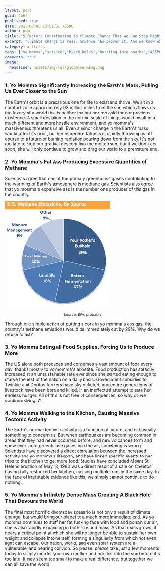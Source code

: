 ```yaml
---
layout: post
guid: 4b6ff
published: true
date: 2015-03-05 13:01:01 -0500
author: pope
title: "5 Factors Contributing to Climate Change That We Can Stop Right Now"
excerpt: "Climate change is real. Science has proven it. And we know exactly how to make a huge difference, right now. We need to kill your mother and launch her into the sun."
category: Articles
tags: ["yo momma","science","black holes","bursting into snacks","ASSPOCALYPSE 2014","gaseous anomalies"]
comments: true 
image:
  headliner: assets/img/lol/globalwarming.png
---
```


### 1\. Yo Momma Significantly Increasing the Earth's Mass, Pulling Us Ever Closer to the Sun

The Earth's orbit is a precarious one for life to exist and thrive. We sit in a comfort zone approximately 93 million miles from the sun which allows us the luxury of a world that is neither too hot nor too cold for our precious existence. A small deviation in the cosmic scale of things would result in a much different and more hostile environment, and yo momma's massiveness threatens us all. Even a minor change in the Earth's mass would affect its orbit, but her incredible fatness is rapidly throwing us off course to a future of burning radiation pouring down from the sky. It's not too late to stop our gradual descent into the molten sun, but if we don't act soon, she will only continue to grow and drag our world to a premature end.

### 2\. Yo Momma's Fat Ass Producing Excessive Quantities of Methane

Scientists agree that one of the primary greenhouse gases contributing to the warming of Earth's atmosphere is methane gas. Scientists also agree that yo momma's expansive ass is the number one producer of this gas in the country.

![yomommagraph](/assets/img/lol/yomommagraph.png "Alternate title: Uses For Muh Diiiiiick")

<p style="text-align:center;"><small>Source: EPA, probably</small></p>

Through one simple action of putting a cork in yo momma's ass gas, the country's methane emissions would be immediately cut by 29%. Why do we refuse to act?

### 3\. Yo Momma Eating all Food Supplies, Forcing Us to Produce More

The US alone both produces and consumes a vast amount of food every day, thanks mostly to yo momma's appetite. Food production has steadily increased at an unsustainable rate ever since she started eating enough to starve the rest of the nation on a daily basis. Government subsidies to Twinkie and Doritos farmers have skyrocketed, and entire generations of livestock have been born and killed, in an ineffectual attempt to sate her endless hunger. All of this is not free of consequences, so why do we continue doing it?

### 4\. Yo Momma Walking to the Kitchen, Causing Massive Tectonic Activity

The Earth's normal tectonic activity is a function of nature, and not usually something to concern us. But when earthquakes are becoming common in areas that they had never occurred before, and new volcanoes form and spew ever more greenhouse gases into the air, something is wrong. Scientists have discovered a direct correlation between the increased activity and yo momma's lifespan, and have linked specific events to her trips to the kitchen to get more food. Studies have concluded Mount St. Helens eruption of May 18, 1980 was a direct result of a sale on Cheetos having fully restocked her kitchen, causing multiple trips in the same day. In the face of irrefutable evidence like this, we simply cannot continue to do nothing.

### 5\. Yo Momma's Infinitely Dense Mass Creating A Black Hole That Devours the World

The final most horrific doomsday scenario is not only a result of climate change, but would bring our planet to a much more immediate end. As yo momma continues to stuff her fat fucking face with food and poison our air, she is also rapidly expanding in both size and mass. As that mass grows, it nears a critical point at which she will no longer be able to sustain her own weight and collapse into herself, forming a singularity from which not even light can escape. Our nation, world, and even solar system are all vulnerable, and nearing oblivion. So please, _please_ take just a few moments today to simply murder your own mother and hurl her into the sun before it's too late. It may seem too small to make a real difference, but together we can all save the world.